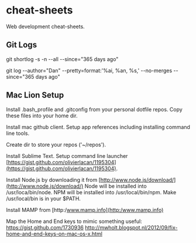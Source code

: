 cheat-sheets
============

Web development cheat-sheets.

## Git Logs

git shortlog -s -n --all --since="365 days ago"

git log --author="Dan" --pretty=format:'%ai, %an, %s,' --no-merges --since="365 days ago"


## Mac Lion Setup

Install .bash_profile and .gitconfig from your personal dotfile repos. Copy these files into your home dir.

Install mac github client. Setup app references including installing command line tools.

Create dir to store your repos ('~/repos').

Install Sublime Text.
Setup command line launcher [https://gist.github.com/olivierlacan/1195304](https://gist.github.com/olivierlacan/1195304).

Install Node.js by downloading it from [http://www.node.js/download/](http://www.node.js/download/)
Node will be installed into /usr/loca/bin/node. NPM will be installed into /usr/local/bin/npm. Make /usr/local/bin is in your $PATH.

Install MAMP from [http:/www.mamp.info](http:/www.mamp.info)

Map the Home and End keys to mimic something useful:
https://gist.github.com/1730936
http://mwholt.blogspot.nl/2012/09/fix-home-and-end-keys-on-mac-os-x.html

